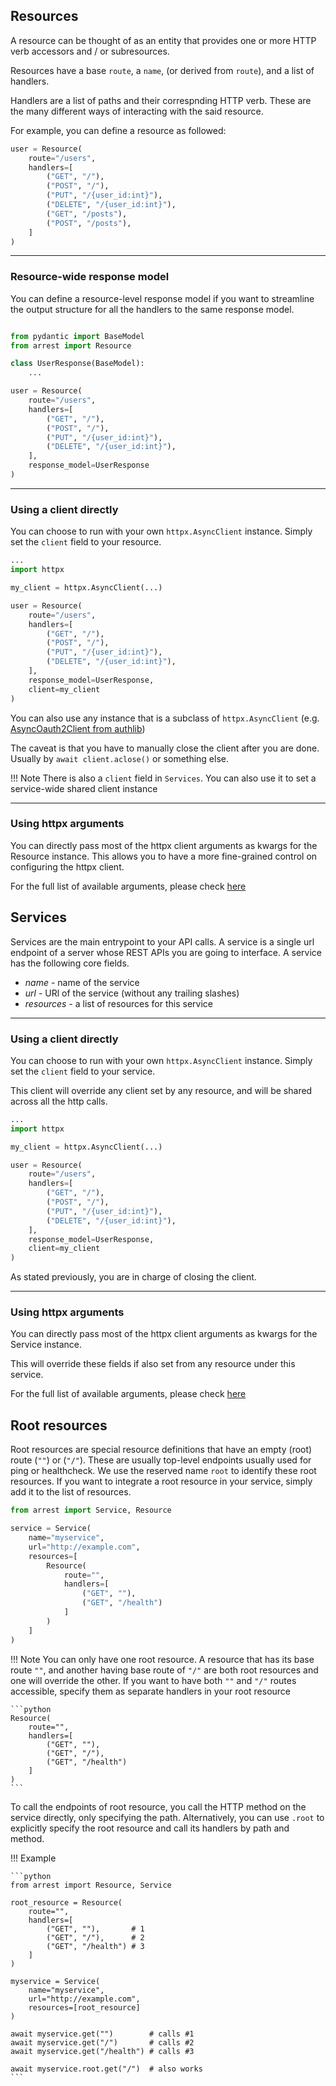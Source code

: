 ## Resources
A resource can be thought of as an entity that provides one or more HTTP verb accessors and / or subresources.

Resources have a base `route`, a `name`, (or derived from `route`), and a list of handlers.

Handlers are a list of paths and their correspnding HTTP verb. These are the many different ways of interacting with the said resource.

For example, you can define a resource as followed:

```python
user = Resource(
    route="/users",
    handlers=[
        ("GET", "/"),
        ("POST", "/"),
        ("PUT", "/{user_id:int}"),
        ("DELETE", "/{user_id:int}"),
        ("GET", "/posts"),
        ("POST", "/posts"),
    ]
)
```

---
### Resource-wide response model
You can define a resource-level response model if you want to streamline the output structure for all the handlers to the same response model.

```python

from pydantic import BaseModel
from arrest import Resource

class UserResponse(BaseModel):
    ...

user = Resource(
    route="/users",
    handlers=[
        ("GET", "/"),
        ("POST", "/"),
        ("PUT", "/{user_id:int}"),
        ("DELETE", "/{user_id:int}"),
    ],
    response_model=UserResponse
)
```

---
### Using a client directly

You can choose to run with your own `httpx.AsyncClient` instance. Simply set the `client` field to your resource.

```python
...
import httpx

my_client = httpx.AsyncClient(...)

user = Resource(
    route="/users",
    handlers=[
        ("GET", "/"),
        ("POST", "/"),
        ("PUT", "/{user_id:int}"),
        ("DELETE", "/{user_id:int}"),
    ],
    response_model=UserResponse,
    client=my_client
)
```

You can also use any instance that is a subclass of `httpx.AsyncClient` (e.g. [AsyncOauth2Client from authlib](https://docs.authlib.org/en/latest/client/httpx.html#httpx-oauth-2-0))

The caveat is that you have to manually close the client after you are done. Usually by `await client.aclose()` or something else.

!!! Note
    There is also a `client` field in `Services`. You can also use it to set a service-wide shared client instance

---
### Using httpx arguments
You can directly pass most of the httpx client arguments as kwargs for the Resource instance. This allows you to have a more fine-grained control on configuring the httpx client.

For the full list of available arguments, please check [here](api.md/#httpx-client-arguments)

## Services
Services are the main entrypoint to your API calls. A service is a single url endpoint of a server whose REST APIs you are going to interface.
A service has the following core fields.

- *name* - name of the service
- *url* - URl of the service (without any trailing slashes)
- *resources* - a list of resources for this service

---
### Using a client directly

You can choose to run with your own `httpx.AsyncClient` instance. Simply set the `client` field to your service.

This client will override any client set by any resource, and will be shared across all the http calls.

```python
...
import httpx

my_client = httpx.AsyncClient(...)

user = Resource(
    route="/users",
    handlers=[
        ("GET", "/"),
        ("POST", "/"),
        ("PUT", "/{user_id:int}"),
        ("DELETE", "/{user_id:int}"),
    ],
    response_model=UserResponse,
    client=my_client
)
```

As stated previously, you are in charge of closing the client.

---
### Using httpx arguments
You can directly pass most of the httpx client arguments as kwargs for the Service instance.

This will override these fields if also set from any resource under this service.

For the full list of available arguments, please check [here](api.md/#httpx-client-arguments)


## Root resources

Root resources are special resource definitions that have an empty (root) route (`""`) or (`"/"`).
These are usually top-level endpoints usually used for ping or healthcheck.
We use the reserved name `root` to identify these root resources.
If you want to integrate a root resource in your service, simply add it to the list of resources.

```python
from arrest import Service, Resource

service = Service(
    name="myservice",
    url="http://example.com",
    resources=[
        Resource(
            route="",
            handlers=[
                ("GET", ""),
                ("GET", "/health")
            ]
        )
    ]
)
```

!!! Note
    You can only have one root resource. A resource that has its base route `""`, and another having base route of `"/"` are both root resources and one will override the other.
    If you want to have both `""` and `"/"` routes accessible, specify them as separate handlers in your root resource

    ```python
    Resource(
        route="",
        handlers=[
            ("GET", ""),
            ("GET", "/"),
            ("GET", "/health")
        ]
    )
    ```

To call the endpoints of root resource, you call the HTTP method on the service directly, only specifying the path.
Alternatively, you can use `.root` to explicitly specify the root resource and call its handlers by path and method.

!!! Example

    ```python
    from arrest import Resource, Service

    root_resource = Resource(
        route="",
        handlers=[
            ("GET", ""),       # 1
            ("GET", "/"),      # 2
            ("GET", "/health") # 3
        ]
    )

    myservice = Service(
        name="myservice",
        url="http://example.com",
        resources=[root_resource]
    )

    await myservice.get("")        # calls #1
    await myservice.get("/")       # calls #2
    await myservice.get("/health") # calls #3

    await myservice.root.get("/")  # also works
    ```
